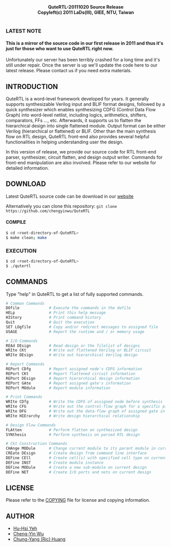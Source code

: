 <div align="center">
<b>QuteRTL-20111020 Source Release</b>
<br/>
<b>Copyleft(c) 2011 LaDs(III), GIEE, NTU, Taiwan</b>
<br/><br/>
</div>

### LATEST NOTE

#### This is a mirror of the source code in our first release in 2011 and thus it's just for those who want to use QuteRTL right now.

Unfortunately our server has been terribly crashed for a long time and it's still under repair.
Once the server is up we'll update the code here to our latest release.
Please contact us if you need extra materials.

## INTRODUCTION

QuteRTL is a word-level framework developed for years. It generally supports synthesizable Verilog input and BLIF format designs, followed by a quick synthesizer which enables synthesizing CDFG (Control Data Flow Graph) into word-level netlist, including logics, arithmetics, shifters, comparators, FFs ..., etc. Afterwards, it supports us to flatten the hierarchical design into single flattened module. Output format can be either Verilog (hierarchical or flattened) or BLIF. Other than the main synthesis flow on RTL design, QuteRTL front-end also provides several helpful functionalities in helping understanding user the design.

In this version of release, we provide our source code for RTL front-end parser, synthesizer, circuit flatten, and design output writer. Commands for front-end manipulation are also involved. Please refer to our website for detailed information.

## DOWNLOAD

Latest QuteRTL source code can be download in our [website](http://dvlab.ee.ntu.edu.tw/~publication/QuteRTL/index.html)

Alternatively you can clone this repository: `git clone https://github.com/chengyinwu/QuteRTL`

#### COMPILE

```bash
$ cd <root-directory-of-QuteRTL>
$ make clean; make
```

### EXECUTION

```bash
$ cd <root-directory-of-QuteRTL>
$ ./qutertl
```

## COMMANDS

Type "help" in QuteRTL to get a list of fully supported commands.

```bash
# Common Commands
DOfile             # Execute the commands in the dofile
HELp               # Print this help message
HIStory            # Print command history
Quit               # Quit the execution
SET LOgfile        # Copy and/or redirect messages to assigned file
USAGE              # Report the runtime and / or memory usage

# I/O Commands
REAd DEsign        # Read design or the filelist of designs
WRIte CKt          # Write out flattened Verilog or BLIF circuit
WRIte DEsign       # Write out hierarchical Verilog design

# Report Commands
REPort CDfg        # Report assigned node's CDFG information
REPort CKt         # Report flattened circuit information
REPort DEsign      # Report hierarchical design information
REPort GAte        # Report assigned gate's information
REPort MOdule      # Report module information

# Print Commands
WRIte CDfg         # Write the CDFG of assigned node before synthesis
WRIte CFG          # Write out the control-flow graph for a specific pin with assigned bits
WRIte DFG          # Write out the data-flow graph of assigned gate in flattened design
WRIte HIErarchy    # Write design hierarchical relationship

# Design Flow Commands
FLAtten            # Perform flatten on synthesized design
SYNthesis          # Perform synthesis on parsed RTL design

# Ckt Construction Commands
CHAnge MODule      # Change current module to its parant module in current design hierarchy
CREate DEsign      # Create design from command line interface
DEFine CEll        # Create cell(s) with specified cell type on current design
DEFine INST        # Create module instance
DEFine MODule      # Create a new sub-module on current design
DEFine NET         # Create I/O ports and nets on current design
```

## LICENSE

Please refer to the [COPYING](COPYING) file for license and copying information.

## AUTHOR
* [Hu-Hsi Yeh](mailto:f93943122@ntu.edu.tw)
* [Cheng-Yin Wu](mailto:chengyinwu123@gmail.com)
* [Chung-Yang (Ric) Huang](mailto:ric@cc.ee.ntu.edu.tw)
